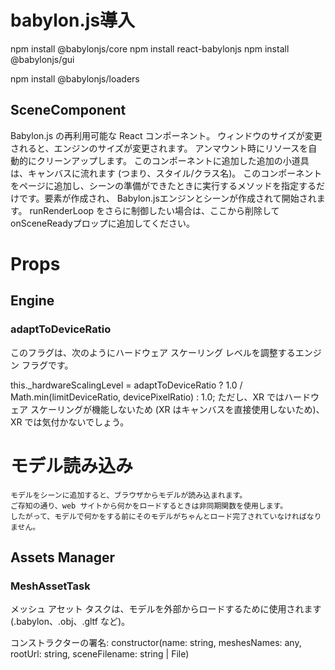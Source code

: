 # babylon.js導入
npm install @babylonjs/core
npm install react-babylonjs
npm install  @babylonjs/gui

npm install   @babylonjs/loaders

## SceneComponent
Babylon.js の再利用可能な React コンポーネント。
ウィンドウのサイズが変更されると、エンジンのサイズが変更されます。
アンマウント時にリソースを自動的にクリーンアップします。
このコンポーネントに追加した追加の小道具は、キャンバスに流れます (つまり、スタイル/クラス名)。
このコンポーネントをページに追加し、シーンの準備ができたときに実行するメソッドを指定するだけです。要素が作成され、 Babylon.js<canvas />エンジンとシーンが作成されて開始されます。
runRenderLoop をさらに制御したい場合は、ここから削除してonSceneReadyプロップに追加してください。

# Props

## Engine
 ### adaptToDeviceRatio
 このフラグは、次のようにハードウェア スケーリング レベルを調整するエンジン フラグです。

this._hardwareScalingLevel = adaptToDeviceRatio ? 1.0 / Math.min(limitDeviceRatio, devicePixelRatio) : 1.0;
ただし、XR ではハードウェア スケーリングが機能しないため (XR はキャンバスを直接使用しないため)、XR では気付かないでしょう。

# モデル読み込み
    モデルをシーンに追加すると、ブラウザからモデルが読み込まれます。
    ご存知の通り、web サイトから何かをロードするときは非同期関数を使用します。
    したがって、モデルで何かをする前にそのモデルがちゃんとロード完了されていなければなりません。    
## Assets  Manager
### MeshAssetTask
メッシュ アセット タスクは、モデルを外部からロードするために使用されます (.babylon、.obj、.gltf など)。

コンストラクターの署名:
constructor(name: string, meshesNames: any, rootUrl: string, sceneFilename: string | File)